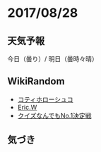# 2017/08/28

## 天気予報

今日（曇り）/ 明日（曇時々晴）

## WikiRandom

* [コティホローシュコ](https://ja.wikipedia.org/wiki/%E3%82%B3%E3%83%86%E3%82%A3%E3%83%9B%E3%83%AD%E3%83%BC%E3%82%B7%E3%83%A5%E3%82%B3)
* [Eric.W](https://ja.wikipedia.org/wiki/Eric.W)
* [クイズなんでもNo.1決定戦](https://ja.wikipedia.org/wiki/%E3%82%AF%E3%82%A4%E3%82%BA%E3%81%AA%E3%82%93%E3%81%A7%E3%82%82No.1%E6%B1%BA%E5%AE%9A%E6%88%A6)

## 気づき

